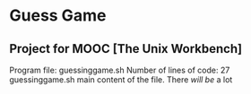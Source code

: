 # Guess Game
## Project for MOOC [The Unix Workbench]
Program file: guessinggame.sh
Number of lines of code: 
      27 guessinggame.sh
main content of the file. There *will be* a lot
